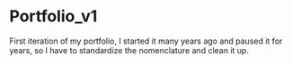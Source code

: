 # Portfolio_v1
First iteration of my portfolio, I started it many years ago and paused it for years, so I have to standardize the nomenclature and clean it up.
